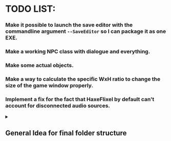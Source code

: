# TODO LIST:

### Make it possible to launch the save editor with the commandline argument `--SaveEditor` so I can package it as one EXE.

### Make a working NPC class with dialogue and everything.

### Make some actual objects.

### Make a way to calculate the specific WxH ratio to change the size of the game window properly.

### Implement a fix for the fact that HaxeFlixel by default can't account for disconnected audio sources.

<details>
    <summary><h2>General Idea for final folder structure</h2></summary>
The structure based on (NON-LIBRARY OVERRIDING) folders by the end of development should be something like this!

NOT A STRICT STRUCTURE, JUST AN EXAMPLE

```
buildscripts
|
|____ Prebuild.hx
|
|____ Postbuild.hx

charsadventure
|
|____ api
|     |
|     |____ Discord.hx
|
|____ play
|      |
|      |____ components
|      |
|      |     |
|      |     |____ HealthBar.hx
|      |
|      |____ objects
|      |      |
|      |      |____ Player.hx
|      |      |
|      |      |____ Opponent.hx
|      |      |
|      |      |____ NPC.hx
|      |      |
|      |      |____ hitboxes
|      |              |
|      |              |____ HitBox.hx
|      |              |
|      |              |____ EnemyHitBox.hx
|      |              |
|      |              |____ AttackBox.hx
|      |
|      | ____ stages
|      |      |
|      |      |____ CharsHouse.hx
|      |      |
|      |      |____ CharIsle.hx
|      |      |
|      |      |____ TriditeCity.hx
|      |
|       ____ PlayState.hx
|____ settings
|     |
|     |____ OptionState.hx
|     |
|     |____ GraphicsOptionsSubstate.hx
|     |
|     |____ ControlsSubstate.hx

save_editor
|
|     |____ backend
|     |     |
|     |     |____ Paths.hx
|     |     |
|     |     |____ Prefs.hx
|     |
|     |____ PlayState.hx

shared
|
|     |
|     |____ backend
|     |     |
|     |     |____ Save.hx
|     |     |
|     |     |____ Constants.hx
```
